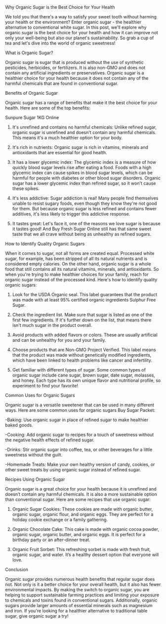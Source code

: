 Why Organic Sugar is the Best Choice for Your Health   
 



We told you that there's a way to satisfy your sweet tooth without harming your health or the environment? Enter organic sugar - the healthier alternative to conventional white sugar. In this post, we'll explore why organic sugar is the best choice for your health and how it can improve not only your well-being but also our planet's sustainability. So grab a cup of tea and let's dive into the world of organic sweetness!

 

What is Organic Sugar?
 

Organic sugar is sugar that is produced without the use of synthetic pesticides, herbicides, or fertilizers. It is also non-GMO and does not contain any artificial ingredients or preservatives. Organic sugar is a healthier choice for your health because it does not contain any of the harmful chemicals that are found in conventional sugar.

 

Benefits of Organic Sugar
 

Organic sugar has a range of benefits that make it the best choice for your health. Here are some of the top benefits:

Sunpure Sugar 1KG Online        

1. It's unrefined and contains no harmful chemicals: Unlike refined sugar, organic sugar is unrefined and doesn't contain any harmful chemicals. This means it's a much healthier option for your body.

 

2. It's rich in nutrients: Organic sugar is rich in vitamins, minerals and antioxidants that are essential for good health.

 

3. It has a lower glycemic index: The glycemic index is a measure of how quickly blood sugar levels rise after eating a food. Foods with a high glycemic index can cause spikes in blood sugar levels, which can be harmful for people with diabetes or other blood sugar disorders. Organic sugar has a lower glycemic index than refined sugar, so it won't cause these spikes.

 

4. It's less addictive: Sugar addiction is real! Many people find themselves unable to resist sugary foods, even though they know they're not good for them. But because organic sugar is less refined and contains fewer additives, it's less likely to trigger this addictive response.

 

5. It tastes great: Let's face it, one of the reasons we love sugar is because it tastes good! And Buy Fresh Sugar Online still has that same sweet taste that we all crave without being as unhealthy as refined sugars.

 

How to Identify Quality Organic Sugars
 

When it comes to sugar, not all forms are created equal. Processed white sugar, for example, has been stripped of all its natural nutrients and is considered empty calories. On the other hand, organic sugar is a whole food that still contains all its natural vitamins, minerals, and antioxidants. So when you're trying to make healthier choices for your family, reach for organic sugar instead of the processed kind. Here's how to identify quality organic sugars:

 

1. Look for the USDA Organic seal. This label guarantees that the product was made with at least 95% certified organic ingredients Sulphur Free Sugar.

 

2. Check the ingredient list. Make sure that sugar is listed as one of the first few ingredients. If it's further down on the list, that means there isn't much sugar in the product overall.

 

3. Avoid products with added flavors or colors. These are usually artificial and can be unhealthy for you and your family.

 

4. Choose products that are Non-GMO Project Verified. This label means that the product was made without genetically modified ingredients, which have been linked to health problems like cancer and infertility.

 

5. Get familiar with different types of sugar. Some common types of organic sugar include cane sugar, brown sugar, date sugar, molasses, and honey. Each type has its own unique flavor and nutritional profile, so experiment to find your favorite!

 

Common Uses for Organic Sugars
 

Organic sugar is a versatile sweetener that can be used in many different ways. Here are some common uses for organic sugars Buy Sugar Packet:

 

-Baking: Use organic sugar in place of refined sugar to make healthier baked goods.

 

-Cooking: Add organic sugar to recipes for a touch of sweetness without the negative health effects of refined sugar.

 

-Drinks: Stir organic sugar into coffee, tea, or other beverages for a little sweetness without the guilt.

 

-Homemade Treats: Make your own healthy version of candy, cookies, or other sweet treats by using organic sugar instead of refined sugar.

 

 

Recipes Using Organic Sugar
 

Organic sugar is a great choice for your health because it is unrefined and doesn’t contain any harmful chemicals. It is also a more sustainable option than conventional sugar. Here are some recipes that use organic sugar:

 

1. Organic Sugar Cookies: These cookies are made with organic butter, organic sugar, organic flour, and organic eggs. They are perfect for a holiday cookie exchange or a family gathering.

 

2. Organic Chocolate Cake: This cake is made with organic cocoa powder, organic sugar, organic butter, and organic eggs. It is perfect for a birthday party or an after-dinner treat.

 

3. Organic Fruit Sorbet: This refreshing sorbet is made with fresh fruit, organic sugar, and water. It’s a healthy dessert option that everyone will love.

 

Conclusion
 

Organic sugar provides numerous health benefits that regular sugar does not. Not only is it a better choice for your overall health, but it also has fewer environmental impacts. By making the switch to organic sugar, you are helping to support sustainable farming practices and limiting your exposure to chemicals and toxins found in conventional sugars. Additionally, organic sugars provide larger amounts of essential minerals such as magnesium and iron. If you're looking for a healthier alternative to traditional table sugar, give organic sugar a try!

 
